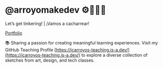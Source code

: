 # @arroyomakedev ⚙️🔌🤖🎨 
Let’s get tinkering!  | ¡Vamos a cacharrear! 

[Portfolio](https://jcarroyos.art/)

📚 Sharing a passion for creating meaningful learning experiences. Visit my GitHub Teaching Profile [https://jcarroyos-teaching.is-a.dev/](https://jcarroyos-teaching.is-a.dev/)  to explore a diverse collection of sketches from art, design, and tech classes.

